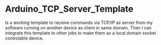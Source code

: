 # Arduino_TCP_Server_Template
Is a working template to receive commands via TCP/IP as server from my software running on another device as client in same domain. Then I can integrate this template to other jobs to make them as a local domain socket controlable device.